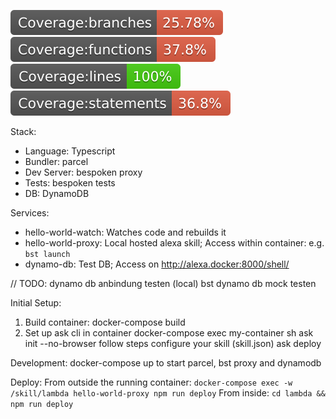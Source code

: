 ![Coverage Branches](/badges/badge-branches.svg)
![Coverage Function](/badges/badge-functions.svg)
![Coverage Lines](/badges/badge-lines.svg)
![Coverage Statements](/badges/badge-statements.svg)

Stack:
- Language: Typescript
- Bundler: parcel
- Dev Server: bespoken proxy
- Tests: bespoken tests
- DB: DynamoDB

Services:
- hello-world-watch: Watches code and rebuilds it
- hello-world-proxy: Local hosted alexa skill; Access within container: e.g. `bst launch`
- dynamo-db: Test DB; Access on http://alexa.docker:8000/shell/

// TODO:
dynamo db anbindung testen (local)
bst dynamo db mock testen

Initial Setup:
1. Build container:
docker-compose build
2. Set up ask cli in container
docker-compose exec my-container sh
ask init --no-browser
follow steps
configure your skill (skill.json)
ask deploy

Development:
docker-compose up to start parcel, bst proxy and dynamodb

Deploy:
From outside the running container:
`docker-compose exec -w /skill/lambda hello-world-proxy npm run deploy`
From inside:
`cd lambda && npm run deploy`